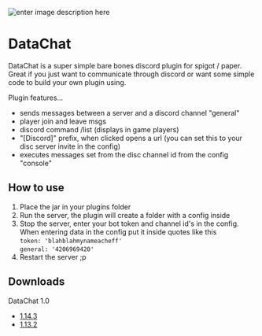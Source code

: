 ![enter image description here](https://i.imgur.com/MyU4jMP.jpg)

# DataChat

DataChat is a super simple bare bones discord plugin for spigot / paper. Great if you just want to communicate through discord or want some simple code to build your own plugin using.

Plugin features... 
 - sends messages between a server and a discord channel "general"
 - player join and leave msgs
 - discord command /list (displays in game players)
 - "[Discord]" prefix, when clicked opens a url (you can set this to your disc server invite in the config) 
 - executes messages set from the disc channel id from the config "console"

## How to use

 1. Place the jar in your plugins folder 
 2. Run the server, the plugin will create a folder with a config inside
 3. Stop the server, enter your bot token and channel id's in the config. <br />
  When entering data in the config put it inside quotes like this <br />
  `token: 'blahblahmynameacheff'` <br />
  `general: '4206969420'`
 5. Restart the server ;p


## Downloads
DataChat 1.0
 - [1.14.3](https://www.dropbox.com/s/4hjghw1f0kmc4oj/DataChat-1.1.jar?dl=0)
 - [1.13.2](https://www.dropbox.com/s/mmmqwc86j3n9ptu/DataChat-1.0.jar?dl=0)
